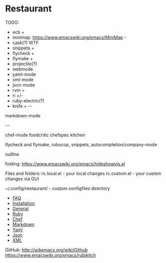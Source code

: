 # Restaurant

TODO:
- ecb +
- minimap: https://www.emacswiki.org/emacs/MiniMap -
- cask(?) WTF
- snippets +
- flycheck +
- flymake +
- projectile(?)
- webmode
- yaml-mode
- xml-mode
- json-mode
- rvm +
- ri +/-
- ruby-electric(?)
- knife +
--

markdown-mode

--

chef-mode
foodcritic
chefspec
kitchen

flycheck and flymake, rubocop, snippets, autocompletion/company-mode

outline

folding: https://www.emacswiki.org/emacs/hideshowvis.el

Files and folders:
rc.local.el - your local changes
rc.custom.el - your custom changes via GUI

~/.config/restaurant/ - custom configfiles directory

- [FAQ](doc/FAQ.md)
- [Installation](doc/installation.md)
- [General](doc/general.md)
- [Ruby](doc/ruby.md)
- [Chef](doc/chef.md)
- [Markdown](doc/markdown.md)
- [Yaml](doc/yaml.md)
- [Json](doc/json.md)
- [XML](doc/xml.md)

GitHub: http://wikemacs.org/wiki/Github
https://www.emacswiki.org/emacs/rubikitch
